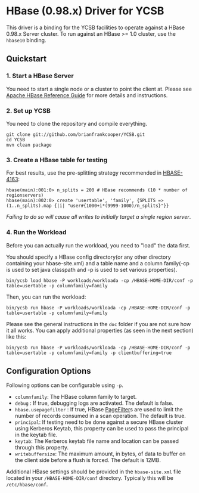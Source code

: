 <!--
Copyright (c) 2015-2016 YCSB contributors. All rights reserved.

Licensed under the Apache License, Version 2.0 (the "License"); you
may not use this file except in compliance with the License. You
may obtain a copy of the License at

http://www.apache.org/licenses/LICENSE-2.0

Unless required by applicable law or agreed to in writing, software
distributed under the License is distributed on an "AS IS" BASIS,
WITHOUT WARRANTIES OR CONDITIONS OF ANY KIND, either express or
implied. See the License for the specific language governing
permissions and limitations under the License. See accompanying
LICENSE file.
-->

# HBase (0.98.x) Driver for YCSB
This driver is a binding for the YCSB facilities to operate against a HBase 0.98.x Server cluster.
To run against an HBase >= 1.0 cluster, use the `hbase10` binding.

## Quickstart

### 1. Start a HBase Server
You need to start a single node or a cluster to point the client at. Please see [Apache HBase Reference Guide](http://hbase.apache.org/book.html) for more details and instructions.

### 2. Set up YCSB
You need to clone the repository and compile everything.

```
git clone git://github.com/brianfrankcooper/YCSB.git
cd YCSB
mvn clean package
```

### 3. Create a HBase table for testing

For best results, use the pre-splitting strategy recommended in [HBASE-4163](https://issues.apache.org/jira/browse/HBASE-4163):

```
hbase(main):001:0> n_splits = 200 # HBase recommends (10 * number of regionservers)
hbase(main):002:0> create 'usertable', 'family', {SPLITS => (1..n_splits).map {|i| "user#{1000+i*(9999-1000)/n_splits}"}}
```

*Failing to do so will cause all writes to initially target a single region server*.

### 4. Run the Workload
Before you can actually run the workload, you need to "load" the data first.

You should specify a HBase config directory(or any other directory containing your hbase-site.xml) and a table name and a column family(-cp is used to set java classpath and -p is used to set various properties).

```
bin/ycsb load hbase -P workloads/workloada -cp /HBASE-HOME-DIR/conf -p table=usertable -p columnfamily=family
```

Then, you can run the workload:

```
bin/ycsb run hbase -P workloads/workloada -cp /HBASE-HOME-DIR/conf -p table=usertable -p columnfamily=family
```

Please see the general instructions in the `doc` folder if you are not sure how it all works. You can apply additional properties (as seen in the next section) like this:

```
bin/ycsb run hbase -P workloads/workloada -cp /HBASE-HOME-DIR/conf -p table=usertable -p columnfamily=family -p clientbuffering=true
```

## Configuration Options
Following options can be configurable using `-p`.

* `columnfamily`: The HBase column family to target.
* `debug` : If true, debugging logs are activated. The default is false.
* `hbase.usepagefilter` : If true, HBase
  [PageFilter](https://hbase.apache.org/apidocs/org/apache/hadoop/hbase/filter/PageFilter.html)s
  are used to limit the number of records consumed in a scan operation. The default is true.
* `principal`: If testing need to be done against a secure HBase cluster using Kerberos Keytab, 
  this property can be used to pass the principal in the keytab file.
* `keytab`: The Kerberos keytab file name and location can be passed through this property.
* `writebuffersize`: The maximum amount, in bytes, of data to buffer on the client side before a flush is forced. The default is 12MB.

Additional HBase settings should be provided in the `hbase-site.xml` file located in your `/HBASE-HOME-DIR/conf` directory. Typically this will be `/etc/hbase/conf`.
